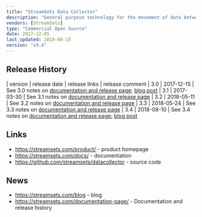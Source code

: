 ```yaml
---
title: "StreamSets Data Collector"
description: "General purpose technology for the movement of data between systems, including the ingestion of batch and streaming data into an analytical platform.  Pipelines are configured in a graphical user interface, and consist of a single origin, one or more processor stages and then one or more destinations, with support for a wide range of source/destination technologies and processor transformations.  Supports a wide range of data formats, executors (tasks that can be triggered based on events from pipelines, e.g. to send e-mails or run a shell script), handling of erroroneous records, support for CDC CRUD records, previewing of data within the editor UI, real-time reporting and alerting on a range of execution and data quality metrics, the ability to dynamically handle changes to schemas and the semantic meaning of data and a full Python SDK.  Can run in standalone mode (as a single process, with the option to run single or multi-threaded), as a Spark Straming or MapReduce job on a cluster, or in an ultralight agent (StreamSets Data Collector Edge).  Java based, Open Source under the Apache 2.0 licence, hosted on GitHub, with development led by StreamSets who also provide commercial support and a number of commercial add-ons, including Control Hub (cloud service for developing and managing pipelines), Dataflow Performance Manager (for managing data metrics) and Data Protector (for managing senstive data).  Started in October 2014, with a v1.0 release in September 2015."
vendors: [StreamSets]
type: "Commercial Open Source"
date: 2017-12-05
last_updated: 2018-08-15
version: "v3.4"
---
```

## Release History

| version | release date | release links | release comment
| 3.0 | 2017-12-15 | See 3.0 notes on [documentation and release page](https://streamsets.com/documentation-page/); [blog post](https://streamsets.com/blog/announcing-streamsets-data-collector-version-3-0/)
| 3.1 | 2017-03-30 | See 3.1 notes on [documentation and release page](https://streamsets.com/documentation-page/)
| 3.2 | 2018-05-11 | See 3.2 notes on [documentation and release page](https://streamsets.com/documentation-page/)
| 3.3 | 2018-05-24 | See 3.3 notes on [documentation and release page](https://streamsets.com/documentation-page/)
| 3.4 | 2018-08-10 | See 3.4 notes on [documentation and release page](https://streamsets.com/documentation-page/); [blog post](https://streamsets.com/blog/streamsets-enhances-its-dataops-platform/)

## Links

* <https://streamsets.com/product/> - product homepage
* <https://streamsets.com/docs/> - documentation
* <https://github.com/streamsets/datacollector> - source code

## News

* <https://streamsets.com/blog> - blog
* <https://streamsets.com/documentation-page/> - Documentation and release history